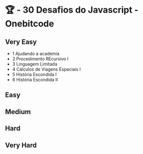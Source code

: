# 🏆 - 30 Desafios do Javascript - Onebitcode

## Very Easy
 - 1 Ajudando a academia
 - 2 Procedimento REcursivo I
 - 3 Linguagem Limitada
 - 4 Cálculos de Viagens Espaciais I
 - 5 História Escondida I
 - 6 História Escondida II

## Easy

## Medium

## Hard

## Very Hard
